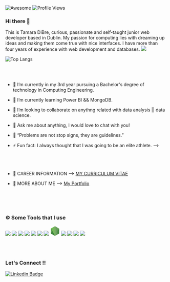 ![Awesome](https://awesome.re/badge.svg) 
![Profile Views](https://komarev.com/ghpvc/?username=brevers)



### Hi there 👋

This is Tamara DiBre, curious, passionate and self-taught junior web developer based in Dublin. My passion for computing lies with dreaming up ideas and making them come true with nice interfaces. I have more than four years of experience with web development and databases. <img src="https://media.giphy.com/media/WUlplcMpOCEmTGBtBW/giphy.gif" width="50">


![Top Langs](https://github-readme-stats.vercel.app/api/top-langs/?username=brevers&layout=compact)

<br/><br/>


- 🔭 I’m currently in my 3rd year pursuing a Bachelor's degree of technology in Computing Engineering.
- 🌱 I’m currently learning Power BI && MongoDB.
- 👯 I’m looking to collaborate on anythng related with data analysis || data science.

- 💬 Ask me about anything, I would love to chat with you!
- 🤔  “Problems are not stop signs, they are guidelines.” 
- ⚡ Fun fact: I always thought that I was going to be an elite athlete.
-->
<br/><br/>
<br/><br/>
- 📙 CAREER INFORMATION --> [MY CURRICULUM VITAE](https://brevers.github.io/2021CV/)
- 📙 MORE ABOUT ME --> [My Portfolio](https://brevers.github.io/) 
<br/><br/>

<br/><br/>

### ⚙️ Some Tools that I use
<code><img height="30" src="https://cdn.svgporn.com/logos/html-5.svg"></code>
<code><img height="30" src="https://cdn.svgporn.com/logos/css-3.svg"></code>
<code><img height="30" src="https://cdn.svgporn.com/logos/javascript.svg"></code>
<code><img height="30" src="https://cdn.svgporn.com/logos/bootstrap.svg"></code>
<code><img height="30" src="https://cdn.svgporn.com/logos/java.svg"></code>
<code><img height="30" src="https://cdn.svgporn.com/logos/mysql.svg"></code>
<code><img height="30" src="https://cdn.svgporn.com/logos/xampp.svg"></code>
<code><img height="30" src="https://raw.githubusercontent.com/github/explore/80688e429a7d4ef2fca1e82350fe8e3517d3494d/topics/nodejs/nodejs.png"></code>
<code><img height="30" src="https://cdn.svgporn.com/logos/visual-studio-code.svg"></code>
<code><img height="30" src="https://cdn.svgporn.com/logos/terminal.svg"></code>
<code><img height="30" src="https://cdn.svgporn.com/logos/git-icon.svg"></code>
<code><img height="30" src="https://cdn.svgporn.com/logos/php.svg"></code> 

<br/><br/>


### Let's Connect !! 
[![Linkedin Badge](https://img.shields.io/badge/-LinkedIn-blue?style=flat-square&logo=Linkedin&logoColor=white&link=https://www.linkedin.com/in/tamara-diaz/)](https://www.linkedin.com/in/tamara-diaz/) 
